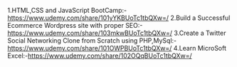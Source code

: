 1.HTML,CSS and JavaScript BootCamp:-https://www.udemy.com/share/101yYKBUoTc1tbQXw=/
2.Build a Successful Ecommerce Wordpress site with proper SEO:- https://www.udemy.com/share/103mkwBUoTc1tbQXw=/
3.Create a Twitter Social Networking Clone from Scratch using PHP,MySql:-https://www.udemy.com/share/101OWPBUoTc1tbQXw=/
4.Learn MicroSoft Excel:-https://www.udemy.com/share/102OQqBUoTc1tbQXw=/
